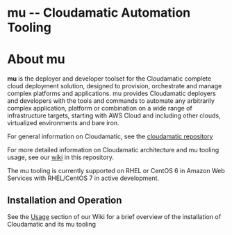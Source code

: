 mu -- Cloudamatic Automation Tooling
===

# About mu
**mu**  is the deployer and developer toolset for the Cloudamatic complete cloud deployment solution, designed to provision, orchestrate and manage complex platforms and applications. mu provides Cloudamatic deployers and developers with the tools and commands to automate any arbitrarily complex application, platform or combination on a wide range of infrastructure targets, starting with AWS Cloud and including other clouds, virtualized environments and bare iron.

For general information on Cloudamatic, see the [cloudamatic repository](https://github.com/cloudamatic/cloudamatic) 

For more detailed information on Cloudamatic architecture and mu tooling usage, see our [wiki](https://github.com/cloudamatic/mu/wiki) in this repository.

The mu tooling is currently supported on RHEL or CentOS 6 in Amazon Web Services with RHEL/CentOS 7 in active development.

## Installation and Operation
See the [Usage](https://github.com/cloudamatic/mu/wiki/Usage) section of our Wiki for a brief overview of the installation of Cloudamatic and its mu tooling
